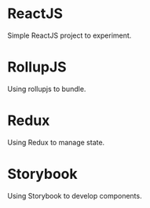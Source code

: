 # ReactJS 
Simple ReactJS project to experiment.

# RollupJS
Using rollupjs to bundle.

# Redux
Using Redux to manage state.

# Storybook
Using Storybook to develop components.